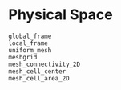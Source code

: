 # Physical Space

```@docs
global_frame
local_frame
uniform_mesh
meshgrid
mesh_connectivity_2D
mesh_cell_center
mesh_cell_area_2D
```